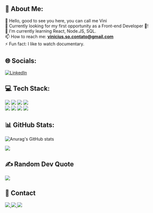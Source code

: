
## 💫 About Me: 
👋 <span>Hello, good to see you here, you can call me Vini<span> <br> 🔭 Currently looking for my first opportunity as a Front-end Developer 🚀! <br> 🌱 I'm currently learning React, Node.JS, SQL. <br> 📫 How to reach me: <b><a href="mailto:vinicius.so.contato@gmail.com">vinicius.so.contato@gmail.com</a></b> <br> ⚡ Fun fact: I like to watch documentary.


## 🌐 Socials:
[![LinkedIn](https://img.shields.io/badge/LinkedIn-%230077B5.svg?logo=linkedin&logoColor=white)](https://linkedin.com/in/https://www.linkedin.com/in/viniciussantos-oliveira/) 

## 💻 Tech Stack:

<div style="display: inline_block">

<div aling="left" style="display: inline_block">
<div align="left">
<img src="https://img.shields.io/badge/HTML5-E34F26?style=for-the-badge&logo=html5&logoColor=white">
<img src="https://img.shields.io/badge/CSS3-1572B6?style=for-the-badge&logo=css3&logoColor=white">
<img src="https://img.shields.io/badge/Bootstrap-563D7C?style=for-the-badge&logo=bootstrap&logoColor=white">
<img src="https://img.shields.io/badge/JavaScript-F7DF1E?style=for-the-badge&logo=javascript&logoColor=black">
</div>

<div align="left">
<img src="https://img.shields.io/badge/Node.js-43853D?style=for-the-badge&logo=node.js&logoColor=white">
<img src="https://img.shields.io/badge/React-20232A?style=for-the-badge&logo=react&logoColor=61DAFB">
<img src="https://img.shields.io/badge/GIT-E44C30?style=for-the-badge&logo=git&logoColor=white">
<img src="https://img.shields.io/badge/SQLite-07405E?style=for-the-badge&logo=sqlite&logoColor=white">
<div>

</div>

## 📊 GitHub Stats:
![Anurag's GitHub stats](https://github-readme-stats.vercel.app/api?username=anuraghazra&show_icons=true&theme=dracula)

![](https://github-readme-streak-stats.herokuapp.com/?user=ViniciusOliver-stack&theme=dracula&hide_border=false)<br/>


## ✍️ Random Dev Quote
![](https://quotes-github-readme.vercel.app/api?type=horizontal&theme=dark)

## 📱 Contact
<div>
<a href="https://www.linkedin.com/in/viniciussantos-oliveira/">
<img src="https://img.shields.io/badge/LinkedIn-0077B5?style=for-the-badge&logo=linkedin&logoColor=white"> 
</a>
<a href="https://www.linkedin.com/in/viniciussantos-oliveira/">
<img src="https://img.shields.io/badge/Gmail-D14836?style=for-the-badge&logo=gmail&logoColor=white"> 
</a>
<a href="https://www.linkedin.com/in/viniciussantos-oliveira/">
<img src="https://img.shields.io/badge/WhatsApp-25D366?style=for-the-badge&logo=whatsapp&logoColor=white"> 
</a>
<div>
